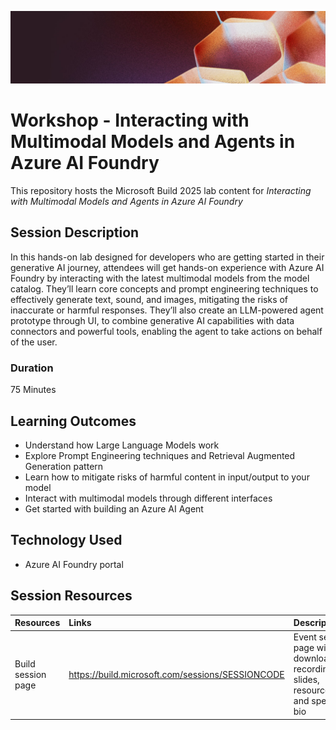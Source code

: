 <p align="center">
<img src="img/banner.jpg" alt="decorative banner" width="1200"/>
</p>

# Workshop - Interacting with Multimodal Models and Agents in Azure AI Foundry

This repository hosts the Microsoft Build 2025 lab content for *Interacting with Multimodal Models and Agents in Azure AI Foundry*

## Session Description

In this hands-on lab designed for developers who are getting started in their generative AI journey, attendees will get hands-on experience with Azure AI Foundry by interacting with the latest multimodal models from the model catalog. They’ll learn core concepts and prompt engineering techniques to effectively generate text, sound, and images, mitigating the risks of inaccurate or harmful responses. They’ll also create an LLM-powered agent prototype through UI, to combine generative AI capabilities with data connectors and powerful tools, enabling the agent to take actions on behalf of the user. 

### Duration
75 Minutes

## Learning Outcomes
* Understand how Large Language Models work
* Explore Prompt Engineering techniques and Retrieval Augmented Generation pattern
* Learn how to mitigate risks of harmful content in input/output to your model
* Interact with multimodal models through different interfaces​
* Get started with building an Azure AI Agent

## Technology Used
* Azure AI Foundry portal

## Session Resources 

| Resources          | Links                             | Description        |
|:-------------------|:----------------------------------|:-------------------|
| Build session page | https://build.microsoft.com/sessions/SESSIONCODE | Event session page with downloadable recording, slides, resources, and speaker bio |
